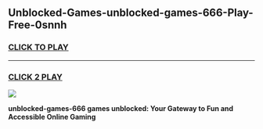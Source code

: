 
## Unblocked-Games-unblocked-games-666-Play-Free-0snnh
<h3>
<a href="https://premium76.site?title=unblocked-games-666&ref=18A1">CLICK TO PLAY</a></h3>
<hr>

<h3>
<a href="https://premium76.site?title=unblocked-games-666&ref=18A1">CLICK 2 PLAY</a>
  
</h3>

<a href="https://premium76.site?title=unblocked-games-666&ref=18A1"><img src="https://clearcache.store/games.png"></a>


**unblocked-games-666 games unblocked: Your Gateway to Fun and Accessible Online Gaming**
